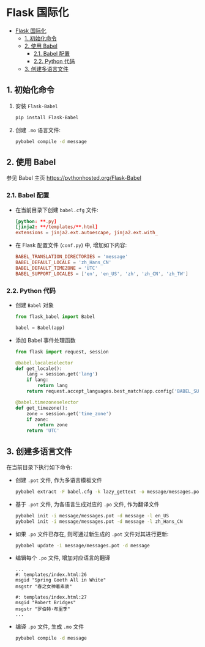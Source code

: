 # Flask 国际化

- [Flask 国际化](#flask-国际化)
  - [1. 初始化命令](#1-初始化命令)
  - [2. 使用 Babel](#2-使用-babel)
    - [2.1. Babel 配置](#21-babel-配置)
    - [2.2. Python 代码](#22-python-代码)
  - [3. 创建多语言文件](#3-创建多语言文件)

## 1. 初始化命令

1. 安装 `Flask-Babel`

    ```bash
    pip install Flask-Babel
    ```

2. 创建 `.mo` 语言文件:

    ```bash
    pybabel compile -d message
    ```

## 2. 使用 Babel

参见 Babel 主页 <https://pythonhosted.org/Flask-Babel>

### 2.1. Babel 配置

- 在当前目录下创建 `babel.cfg` 文件:

  ```conf
  [python: **.py]
  [jinja2: **/templates/**.html]
  extensions = jinja2.ext.autoescape, jinja2.ext.with_
  ```

- 在 Flask 配置文件 (`conf.py`) 中, 增加如下内容:

  ```conf
  BABEL_TRANSLATION_DIRECTORIES = 'message'
  BABEL_DEFAULT_LOCALE = 'zh_Hans_CN'
  BABEL_DEFAULT_TIMEZONE = 'UTC'
  BABEL_SUPPORT_LOCALES = ['en', 'en_US', 'zh', 'zh_CN', 'zh_TW']
  ```

### 2.2. Python 代码

- 创建 `Babel` 对象

  ```python
  from flask_babel import Babel

  babel = Babel(app)
  ```

- 添加 Babel 事件处理函数

  ```python
  from flask import request, session

  @babel.localeselector
  def get_locale():
      lang = session.get('lang')
      if lang:
          return lang
      return request.accept_languages.best_match(app.config['BABEL_SUPPORT_LOCALES'], 'zh_CN')

  @babel.timezoneselector
  def get_timezone():
      zone = session.get('time_zone')
      if zone:
          return zone
      return 'UTC'
  ```

## 3. 创建多语言文件

在当前目录下执行如下命令:

- 创建 `.pot` 文件, 作为多语言模板文件

  ```bash
  pybabel extract -F babel.cfg -k lazy_gettext -o message/messages.pot .
  ```

- 基于 `.pot` 文件, 为各语言生成对应的 `.po` 文件, 作为翻译文件

  ```bash
  pybabel init -i message/messages.pot -d message -l en_US
  pybabel init -i message/messages.pot -d message -l zh_Hans_CN
  ```

- 如果 `.po` 文件已存在, 则可通过新生成的 `.pot` 文件对其进行更新:

  ```bash
  pybabel update -i message/messages.pot -d message
  ```

- 编辑每个 `.po` 文件, 增加对应语言的翻译

  ```po
  ...
  #: templates/index.html:26
  msgid "Spring Goeth All in White"
  msgstr "春之女神着素装"

  #: templates/index.html:27
  msgid "Robert Bridges"
  msgstr "罗伯特·布里季"
  ...
  ```

- 编译 `.po` 文件, 生成 `.mo` 文件

  ```bash
  pybabel compile -d message
  ```
